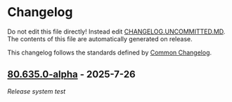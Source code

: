 # Changelog

Do not edit this file directly! Instead edit [CHANGELOG.UNCOMMITTED.MD](./CHANGELOG.UNCOMMITTED.MD).
The contents of this file are automatically generated on release.

This changelog follows the standards defined by [Common Changelog](https://common-changelog.org/).

<!-- insert_point -->

## [80.635.0-alpha](https://github.com/shadownetdev1/HyAPI/releases/tag/80.635.0-alpha) - 2025-7-26

_Release system test_
